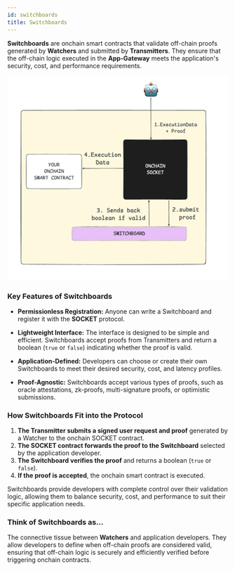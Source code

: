 ```yaml
---
id: switchboards
title: Switchboards
---
```


**Switchboards** are onchain smart contracts that validate off-chain proofs generated by **Watchers** and submitted by **Transmitters**. They ensure that the off-chain logic executed in the **App-Gateway** meets the application's security, cost, and performance requirements.

![Switchboards diagram](../static/img/switchboards.png)

### Key Features of Switchboards

- **Permissionless Registration:**
  Anyone can write a Switchboard and register it with the **SOCKET** protocol.

- **Lightweight Interface:**
  The interface is designed to be simple and efficient. Switchboards accept proofs from Transmitters and return a boolean (`true` or `false`) indicating whether the proof is valid.

- **Application-Defined:**
  Developers can choose or create their own Switchboards to meet their desired security, cost, and latency profiles.

- **Proof-Agnostic:**
  Switchboards accept various types of proofs, such as oracle attestations, zk-proofs, multi-signature proofs, or optimistic submissions.

### How Switchboards Fit into the Protocol

1. **The Transmitter submits a signed user request and proof** generated by a Watcher to the onchain SOCKET contract.
2. **The SOCKET contract forwards the proof to the Switchboard** selected by the application developer.
3. **The Switchboard verifies the proof** and returns a boolean (`true` or `false`).
4. **If the proof is accepted**, the onchain smart contract is executed.

Switchboards provide developers with complete control over their validation logic, allowing them to balance security, cost, and performance to suit their specific application needs.

### Think of Switchboards as...

The connective tissue between **Watchers** and application developers. They allow developers to define when off-chain proofs are considered valid, ensuring that off-chain logic is securely and efficiently verified before triggering onchain contracts.
